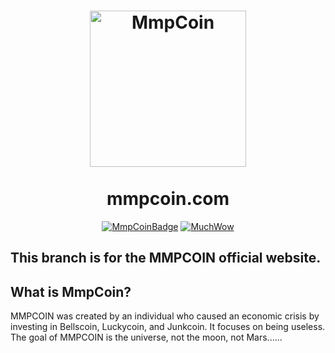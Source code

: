 <h1 align="center">
<img src="https://mmpcoin.com/images/logo.png" data-canonical-src="https://mmpcoin.com/images/logo.png" width="250" height="250" alt="MmpCoin"/>
<br/><br/>
mmpcoin.com
</h1>

<div align="center">

[![MmpCoinBadge](https://img.shields.io/badge/MmpCoin-Coin-blue)](https://dogecoin.com)
[![MuchWow](https://img.shields.io/badge/OG-Coin-yellow.svg)](https://dogecoin.com)

</div>

## This branch is for the MMPCOIN official website.

## What is MmpCoin?
MMPCOIN was created by an individual who caused an economic crisis by investing in Bellscoin, Luckycoin, and Junkcoin. It focuses on being useless. The goal of MMPCOIN is the universe, not the moon, not Mars......
